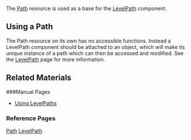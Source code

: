 The [Path](https://github.com/ZilchEngine/ZilchDocs/blob/master/zilch_editor_documentation/code_reference/class_reference/path.markdown) resource is used as a base for the [LevelPath](https://github.com/ZilchEngine/ZilchDocs/blob/master/zilch_editor_documentation/zeromanual/gameplay/levelpath.markdown) component. 


## Using a Path

The Path resource on its own has no accessible functions. Instead a LevelPath component should be attached to an object, which will make its unique instance of a path which can then be accessed and modified. See the [LevelPath](https://github.com/ZilchEngine/ZilchDocs/blob/master/zilch_editor_documentation.markdown) page for more information. 


## Related Materials

###Manual Pages
- [Using LevelPaths](https://github.com/ZilchEngine/ZilchDocs/blob/master/zilch_editor_documentation.markdown)


### Reference Pages

[Path](https://github.com/ZilchEngine/ZilchDocs/blob/master/zilch_editor_documentation/code_reference/class_reference/path.markdown) 
[LevelPath](https://github.com/ZilchEngine/ZilchDocs/blob/master/zilch_editor_documentation/code_reference/class_reference/levelpath.markdown) 
 

 